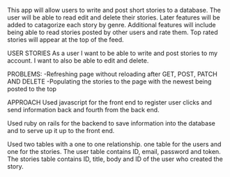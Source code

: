 
This app will allow users to write and post short stories to a database. The user will be able to read edit and delete their stories. Later features will be added to catagorize each story by genre. Additional features will include being able to read stories posted by other users and rate them. Top rated stories will appear at the top of the feed.


USER STORIES
As a user I want to be able to write and post stories to my account. I want to also be able to edit and delete.


PROBLEMS:
-Refreshing page without reloading after GET, POST, PATCH AND DELETE
-Populating the stories to the page with the newest being posted to the top


APPROACH
Used javascript for the front end to register user clicks and send information back and fourth from the back end.

Used ruby on rails for the backend to save information into the database and to serve up it up to the front end.

Used two tables with a one to one relationship. one table for the users and one for the stories. The user table contains ID, email, password and token.  The stories table contains ID, title, body and ID of the user who created the story.
